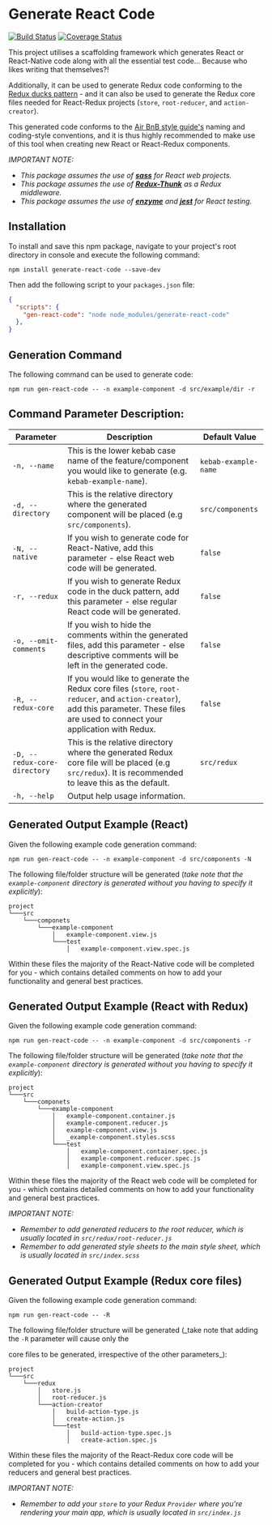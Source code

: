 Generate React Code
===================

[![Build Status](https://travis-ci.org/JPStrydom/Generate-React-Code.svg?branch=master)](https://travis-ci.org/JPStrydom/Generate-React-Code)
[![Coverage Status](https://coveralls.io/repos/github/JPStrydom/Generate-React-Code/badge.svg?branch=master)](https://coveralls.io/github/JPStrydom/Generate-React-Code?branch=master)

This project utilises a scaffolding framework which generates React or React-Native code along with all the essential
test code... Because who likes writing that themselves?!

Additionally, it can be used to generate Redux code conforming to the [Redux ducks pattern](https://github.com/erikras/ducks-modular-redux) - and it can also be used to 
generate the Redux core files needed for React-Redux projects (`store`, `root-reducer`, and `action-creator`).

This generated code conforms to the [Air BnB style guide's](https://github.com/airbnb/javascript) naming and coding-style
conventions, and it is thus highly recommended to make use of this tool when creating new React or React-Redux components.

_IMPORTANT NOTE:_
* _This package assumes the use of [__sass__](https://github.com/sass/sass) for React web projects._
* _This package assumes the use of [__Redux-Thunk__](https://github.com/gaearon/redux-thunk) as a Redux middleware._
* _This package assumes the use of [__enzyme__](https://github.com/airbnb/enzyme) and [__jest__](https://github.com/facebook/jest) for React testing._

## Installation

To install and save this npm package, navigate to your project's root directory in console and execute the following command:
```shell
npm install generate-react-code --save-dev
```

Then add the following script to your `packages.json` file:

```json
{
  "scripts": {
    "gen-react-code": "node node_modules/generate-react-code"
  },
}
```

## Generation Command

The following command can be used to generate code:
```shell
npm run gen-react-code -- -n example-component -d src/example/dir -r
```

## Command Parameter Description:

|Parameter|Description|Default Value|
|---------|-----------|-------|
| <nobr>`-n, --name`</nobr>                 | This is the lower kebab case name of the feature/component you would like to generate (e.g. `kebab-example-name`).                                                                   | <nobr>`kebab-example-name`</nobr> |
| <nobr>`-d, --directory`</nobr>            | This is the relative directory where the generated component will be placed (e.g `src/components`).                                                                                  | <nobr>`src/components`</nobr>     |
| <nobr>`-N, --native`</nobr>               | If you wish to generate code for React-Native, add this parameter - else React web code will be generated.                                                                           | <nobr>`false`</nobr>              |
| <nobr>`-r, --redux`</nobr>                | If you wish to generate Redux code in the duck pattern, add this parameter - else regular React code will be generated.                                                              | <nobr>`false`</nobr>              |
| <nobr>`-o, --omit-comments`</nobr>        | If you wish to hide the comments within the generated files, add this parameter - else descriptive comments will be left in the generated code.                                      | <nobr>`false`</nobr>              |
| <nobr>`-R, --redux-core`</nobr>           | If you would like to generate the Redux core files (`store`, `root-reducer`, and `action-creator`), add this parameter. These files are used to connect your application with Redux. | <nobr>`false`</nobr>              |
| <nobr>`-D, --redux-core-directory`</nobr> | This is the relative directory where the generated Redux core file will be placed (e.g `src/redux`). It is recommended to leave this as the default.                                 | <nobr>`src/redux`</nobr>          |
| <nobr>`-h, --help`</nobr>                 | Output help usage information.                                                                                                                                                       |                                   |


## Generated Output Example (React)

Given the following example code generation command:
```shell
npm run gen-react-code -- -n example-component -d src/components -N
```
The following file/folder structure will be generated (_take note that the `example-component` directory is generated without you having to specify it explicitly_):
```
project
└───src
    └───componets
        └───example-component
            │   example-component.view.js
            └───test
                │   example-component.view.spec.js
```
Within these files the majority of the React-Native code will be completed for you - which contains detailed comments on how to add your
functionality and general best practices.

## Generated Output Example (React with Redux)

Given the following example code generation command:
```
npm run gen-react-code -- -n example-component -d src/components -r
```
The following file/folder structure will be generated (_take note that the `example-component` directory is generated without you having to specify it explicitly_):
```
project
└───src
    └───componets
        └───example-component
            │   example-component.container.js
            │   example-component.reducer.js
            │   example-component.view.js
            │   _example-component.styles.scss
            └───test
                │   example-component.container.spec.js
                │   example-component.reducer.spec.js
                │   example-component.view.spec.js
```
Within these files the majority of the React web code will be completed for you - which contains detailed comments on how to add your
functionality and general best practices.

_IMPORTANT NOTE:_
* _Remember to add generated reducers to the root reducer, which is usually located in `src/redux/root-reducer.js`_
* _Remember to add generated style sheets to the main style sheet, which is usually located in `src/index.scss`_

## Generated Output Example (Redux core files)

Given the following example code generation command:
```
npm run gen-react-code -- -R
```
The following file/folder structure will be generated (_take note that adding the `-R` parameter will cause only the

core files to be generated, irrespective of the other parameters_):
```
project
└───src
    └───redux
        │   store.js
        │   root-reducer.js
        └───action-creator
            │   build-action-type.js
            │   create-action.js
            └───test
                │   build-action-type.spec.js
                │   create-action.spec.js
```
Within these files the majority of the React-Redux core code will be completed for you - which contains detailed comments on how to add your
reducers and general best practices.

_IMPORTANT NOTE:_
* _Remember to add your `store` to your Redux `Provider` where you're rendering your main app, which is usually located in `src/index.js`_
